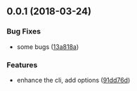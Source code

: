 <a name="0.0.1"></a>
## 0.0.1 (2018-03-24)


### Bug Fixes

* some bugs ([13a818a](https://github.com/ULIVZ/dev-server/commit/13a818a))


### Features

* enhance the cli, add options ([91dd76d](https://github.com/ULIVZ/dev-server/commit/91dd76d))



